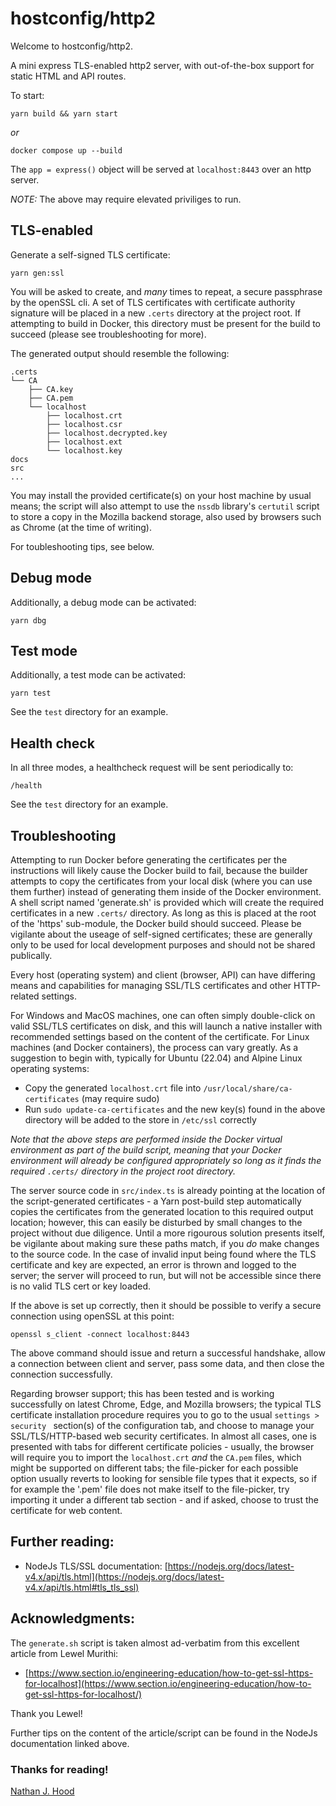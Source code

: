 # hostconfig/http2
Welcome to hostconfig/http2.

A mini express TLS-enabled http2 server, with out-of-the-box support for static HTML and API routes.

To start:

```
yarn build && yarn start
```

*or*

```
docker compose up --build
```

The ```app = express()``` object will be served at ```localhost:8443``` over an http server.

*NOTE:* The above may require elevated priviliges to run.

## TLS-enabled

Generate a self-signed TLS certificate:

```
yarn gen:ssl
```

You will be asked to create, and *many* times to repeat, a secure passphrase by the openSSL cli. A set of TLS certificates with certificate authority signature will be placed in a new ```.certs``` directory at the project root. If attempting to build in Docker, this directory must be present for the build to succeed (please see troubleshooting for more).

The generated output should resemble the following:

```
.certs
└── CA
    ├── CA.key
    ├── CA.pem
    └── localhost
        ├── localhost.crt
        ├── localhost.csr
        ├── localhost.decrypted.key
        ├── localhost.ext
        └── localhost.key
docs
src
...
```

You may install the provided certificate(s) on your host machine by usual means; the script will also attempt to use the ```nssdb``` library's ```certutil``` script to store a copy in the Mozilla backend storage, also used by browsers such as Chrome (at the time of writing).

For toubleshooting tips, see below.


## Debug mode

Additionally, a debug mode can be activated:

```
yarn dbg
```

## Test mode

Additionally, a test mode can be activated:

```
yarn test
```

See the ```test``` directory for an example.

## Health check

In all three modes, a healthcheck request will be sent periodically to:

```
/health
```

See the ```test``` directory for an example.

## Troubleshooting

Attempting to run Docker before generating the certificates per the instructions will likely cause the Docker build to fail, because the builder attempts to copy the certificates from your local disk (where you can use them further) instead of generating them inside of the Docker environment. A shell script named 'generate.sh' is provided which will create the required certificates in a new ```.certs/``` directory. As long as this is placed at the root of the 'https' sub-module, the Docker build should succeed. Please be vigilante about the useage of self-signed certificates; these are generally only to be used for local development purposes and should not be shared publically.

Every host (operating system) and client (browser, API) can have differing means and capabilities for managing SSL/TLS certificates and other HTTP-related settings.

For Windows and MacOS machines, one can often simply double-click on valid SSL/TLS certificates on disk, and this will launch a native installer with recommended settings based on the content of the certificate. For Linux machines (and Docker containers), the process can vary greatly. As a suggestion to begin with, typically for Ubuntu (22.04) and Alpine Linux operating systems:

- Copy the generated ```localhost.crt``` file into ```/usr/local/share/ca-certificates``` (may require sudo)
- Run ```sudo update-ca-certificates``` and the new key(s) found in the above directory will be added to the store in ```/etc/ssl``` correctly

*Note that the above steps are performed inside the Docker virtual environment as part of the build script, meaning that your Docker environment will already be configured appropriately so long as it finds the required ```.certs/``` directory in the project root directory.*

The server source code in ```src/index.ts``` is already pointing at the location of the script-generated certificates - a Yarn post-build step automatically copies the certificates from the generated location to this required output location; however, this can easily be disturbed by small changes to the project without due diligence. Until a more rigourous solution presents itself, be vigilante about making sure these paths match, if you *do* make changes to the source code. In the case of invalid input being found where the TLS certificate and key are expected, an error is thrown and logged to the server; the server will proceed to run, but will not be accessible since there is no valid TLS cert or key loaded.

If the above is set up correctly, then it should be possible to verify a secure connection using openSSL at this point:

```
openssl s_client -connect localhost:8443
```

The above command should issue and return a successful handshake, allow a connection between client and server, pass some data, and then close the connection successfully.

Regarding browser support; this has been tested and is working successfully on latest Chrome, Edge, and Mozilla browsers; the typical TLS certificate installation procedure requires you to go to the usual ```settings > security ``` section(s) of the configuration tab, and choose to manage your SSL/TLS/HTTP-based web security certificates. In almost all cases, one is presented with tabs for different certificate policies - usually, the browser will require you to import the ```localhost.crt``` *and* the ```CA.pem``` files, which might be supported on different tabs; the file-picker for each possible option usually reverts to looking for sensible file types that it expects, so if for example the '.pem' file does not make itself to the file-picker, try importing it under a different tab section - and if asked, choose to trust the certificate for web content.

## Further reading:

- NodeJs TLS/SSL documentation: [https://nodejs.org/docs/latest-v4.x/api/tls.html](https://nodejs.org/docs/latest-v4.x/api/tls.html#tls_tls_ssl)

## Acknowledgments:

The ```generate.sh``` script is taken almost ad-verbatim from this excellent article from Lewel Murithi:

- [https://www.section.io/engineering-education/how-to-get-ssl-https-for-localhost](https://www.section.io/engineering-education/how-to-get-ssl-https-for-localhost/)

Thank you Lewel!

Further tips on the content of the article/script can be found in the NodeJs documentation linked above.

### Thanks for reading!

[Nathan J. Hood](https://github.com/nathanjhood)
